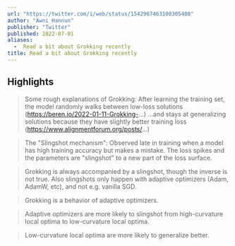 ```yaml
---
url: "https://twitter.com/i/web/status/1542967463100305408"
author: "Awni Hannun"
publisher: "Twitter"
published: 2022-07-01
aliases:
  -  Read a bit about Grokking recently
title: Read a bit about Grokking recently
---
```


## Highlights
> Some rough explanations of Grokking: After learning the training set, the model randomly walks between low-loss solutions (https://beren.io/2022-01-11-Grokking-...) ...and stays at generalizing solutions because they have slightly better training loss (https://www.alignmentforum.org/posts/...)

> The "Slingshot mechanism": Observed late in training when a model has high training accuracy but makes a mistake. The loss spikes and the parameters are "slingshot" to a new part of the loss surface.

> Grokking is always accompanied by a slingshot, though the inverse is not true. Also slingshots only happen with adaptive optimizers (Adam, AdamW, etc), and not e.g. vanilla SGD.

> Grokking is a behavior of adaptive optimizers.

> Adaptive optimizers are more likely to slingshot from high-curvature local optima to low-curvature local optima.

> Low-curvature local optima are more likely to generalize better.

